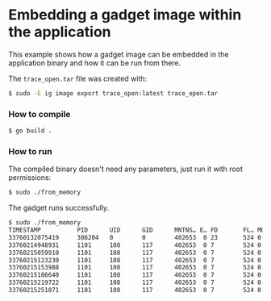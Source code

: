 # Embedding a gadget image within the application

This example shows how a gadget image can be embedded in the application binary
and how it can be run from there.

The `trace_open.tar` file was created with:

```bash
$ sudo -E ig image export trace_open:latest trace_open.tar
```

### How to compile

```bash
$ go build .
```

### How to run

The compiled binary doesn't need any parameters, just run it with root permissions:

```bash
$ sudo ./from_memory
```

The gadget runs successfully.

```bash
$ sudo ./from_memory
TIMESTAMP          PID      UID      GID      MNTNS… E… FD       FL… MODE    COMM    FNAME
33760132075419     308204   0        0        402653  0 23       524 0       from_me /sys/kernel/tra
33760214948931     1101     108      117      402653  0 7        524 0       systemd /proc/meminfo
33760215059910     1101     108      117      402653  0 7        524 0       systemd /sys/fs/cgroup/
33760215123230     1101     108      117      402653  0 7        524 0       systemd /sys/fs/cgroup/
33760215153988     1101     108      117      402653  0 7        524 0       systemd /sys/fs/cgroup/
33760215186640     1101     108      117      402653  0 7        524 0       systemd /sys/fs/cgroup/
33760215219722     1101     108      117      402653  0 7        524 0       systemd /sys/fs/cgroup/
33760215251071     1101     108      117      402653  0 7        524 0       systemd /sys/fs/cgroup/
```
